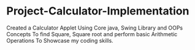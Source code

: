 # Project-Calculator-Implementation
Created a Calculator Applet Using Core java, Swing Library and OOPs Concepts To find Square, Square root and perform basic Arithmetic Operations To Showcase my coding skills.
